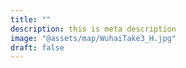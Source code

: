 ```yaml
---
title: ""
description: this is meta description
image: "@assets/map/WuhaiTake3_H.jpg"
draft: false
---
```



